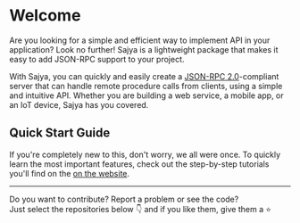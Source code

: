 # Welcome

Are you looking for a simple and efficient way to implement API in your application? Look no further! Sajya is a lightweight package that makes it easy to add JSON-RPC support to your project.

With Sajya, you can quickly and easily create a [JSON-RPC 2.0](https://sajya.github.io/docs/specification/)-compliant server that can handle remote procedure calls from clients, using a simple and intuitive API. Whether you are building a web service, a mobile app, or an IoT device, Sajya has you covered.

<!---
Need to make an API? You've come to the right place! Here we are developing the open-source and free **Sajya** project, which aims at a simple implementation of [JSON-RPC 2.0](https://sajya.github.io/docs/specification/) server for Laravel framework.
-->

## Quick Start Guide

If you're completely new to this, don't worry, we all were once.
To quickly learn the most important features, check out the step-by-step tutorials you'll find on the [on the website](https://sajya.github.io/docs).


----

Do you want to contribute? Report a problem or see the code?   
Just select the repositories below 👇 and if you like them, give them a ⭐
